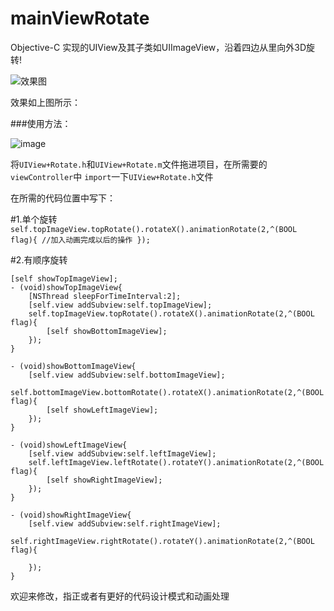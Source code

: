 # mainViewRotate
Objective-C 实现的UIView及其子类如UIImageView，沿着四边从里向外3D旋转!

![效果图](https://github.com/beautylim/Objective-C-mainViewRotate/blob/master/mainViewRotate/rotate.gif)

效果如上图所示：

###使用方法：

![image](https://github.com/beautylim/Objective-C-mainViewRotate/blob/master/mainViewRotate/rotateUsage.png)

将<code>UIView+Rotate.h</code>和<code>UIView+Rotate.m</code>文件拖进项目，在所需要的<code>viewController</code>中   <code>import</code>一下<code>UIView+Rotate.h</code>文件

在所需的代码位置中写下：

#1.单个旋转
<code>self.topImageView.topRotate().rotateX().animationRotate(2,^(BOOL flag){
      //加入动画完成以后的操作
    });</code>

#2.有顺序旋转
```
[self showTopImageView];
- (void)showTopImageView{
    [NSThread sleepForTimeInterval:2];
    [self.view addSubview:self.topImageView];
    self.topImageView.topRotate().rotateX().animationRotate(2,^(BOOL flag){
        [self showBottomImageView];
    });
}

- (void)showBottomImageView{
    [self.view addSubview:self.bottomImageView];
    self.bottomImageView.bottomRotate().rotateX().animationRotate(2,^(BOOL flag){
        [self showLeftImageView];
    });
}

- (void)showLeftImageView{
    [self.view addSubview:self.leftImageView];
    self.leftImageView.leftRotate().rotateY().animationRotate(2,^(BOOL flag){
        [self showRightImageView];
    });
}

- (void)showRightImageView{
    [self.view addSubview:self.rightImageView];
    self.rightImageView.rightRotate().rotateY().animationRotate(2,^(BOOL flag){
        
    });
}
```
欢迎来修改，指正或者有更好的代码设计模式和动画处理
